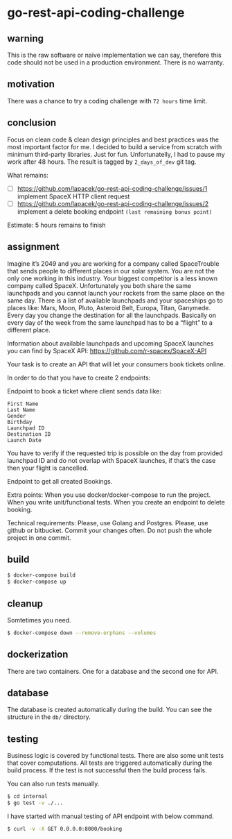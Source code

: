 # go-rest-api-coding-challenge

## warning

This is the raw software or naive implementation we can say, therefore this code should not be used in a production environment. There is no warranty.

## motivation

There was a chance to try a coding challenge with `72 hours` time limit.

## conclusion

Focus on clean code & clean design principles and best practices was the most important factor for me.
I decided to build a service from scratch with minimum third-party libraries. Just for fun.
Unfortunatelly, I had to pause my work after 48 hours. 
The result is tagged by `2_days_of_dev` git tag.

What remains:

 - [ ] https://github.com/lapacek/go-rest-api-coding-challenge/issues/1 implement SpaceX HTTP client request
 - [ ] https://github.com/lapacek/go-rest-api-coding-challenge/issues/2 implement a delete booking endpoint `(last remaining bonus point)`

Estimate: 5 hours remains to finish

## assignment

Imagine it’s 2049 and you are working for a company called SpaceTrouble that sends people to different places in our solar system. You are not the only one working in this industry. Your biggest competitor is a less known company called SpaceX. Unfortunately you both share the same launchpads and you cannot launch your rockets from the same place on the same day. There is a list of available launchpads and your spaceships go to places like: Mars, Moon, Pluto, Asteroid Belt, Europa, Titan, Ganymede. Every day you change the destination for all the launchpads. Basically on every day of the week from the same launchpad has to be a “flight” to a different place.

Information about available launchpads and upcoming SpaceX launches you can find by SpaceX API: https://github.com/r-spacex/SpaceX-API

Your task is to create an API that will let your consumers book tickets online.

In order to do that you have to create 2 endpoints:

Endpoint to book a ticket where client sends data like:
```
First Name
Last Name
Gender
Birthday
Launchpad ID
Destination ID
Launch Date
```

You have to verify if the requested trip is possible on the day from provided launchpad ID and do not overlap with SpaceX launches, if that’s the case then your flight is cancelled.

Endpoint to get all created Bookings.

Extra points:
When you use docker/docker-compose to run the project.
When you write unit/functional tests.
When you create an endpoint to delete booking.

Technical requirements:
Please, use Golang and Postgres.
Please, use github or bitbucket.
Commit your changes often. Do not push the whole project in one commit.

## build

```bash
$ docker-compose build
$ docker-compose up
```

## cleanup

Somtetimes you need.

```bash
$ docker-compose down --remove-orphans --volumes
```

## dockerization

There are two containers. One for a database and the second one for API. 

## database

The database is created automatically during the build. You can see the structure in the `db/` directory.

## testing

Business logic is covered by functional tests. There are also some unit tests that cover computations.
All tests are triggered automatically during the build process. If the test is not successful then the build process fails.

You can also run tests manually.

```bash
$ cd internal
$ go test -v ./...
```

I have started with manual testing of API endpoint with below command.

```bash
$ curl -v -X GET 0.0.0.0:8000/booking
```
